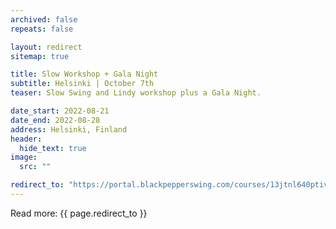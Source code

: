 ```yaml
---
archived: false
repeats: false

layout: redirect
sitemap: true

title: Slow Workshop + Gala Night
subtitle: Helsinki | October 7th
teaser: Slow Swing and Lindy workshop plus a Gala Night.

date_start: 2022-08-21
date_end: 2022-08-28
address: Helsinki, Finland
header:
  hide_text: true
image:
  src: ""

redirect_to: "https://portal.blackpepperswing.com/courses/13jtnl640ptiv116sv2td8c0mc/slow-swing-workshop"
---
```


Read more:
{{ page.redirect_to }}

